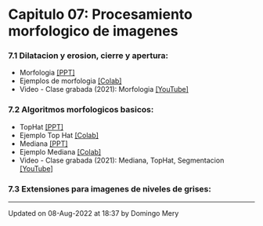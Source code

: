 
# Capitulo 07: Procesamiento morfologico de imagenes
### 7.1 Dilatacion y erosion, cierre y apertura:
* Morfologia [[PPT]](https://github.com/domingomery/imagenes/blob/master/clases/Cap07_Morphologia/presentations/IMG07_Morfologia.pptx)
* Ejemplos de morfologia [[Colab]](https://colab.research.google.com/drive/1ibtjuy9wefTFZ4S6bZJWNPBw_rD4Jilo?usp=sharing)
* Video - Clase grabada (2021): Morfologia [[YouTube]](https://youtu.be/fn55sMt9vkI)
### 7.2 Algoritmos morfologicos basicos:
* TopHat [[PPT]](https://github.com/domingomery/imagenes/blob/master/clases/Cap07_Morphologia/presentations/IMG07_TopHat.pptx)
* Ejemplo Top Hat [[Colab]](https://colab.research.google.com/drive/1ypaBgxSkLfO3G1R7Juu6lk7-XrSscDOL?usp=sharing)
* Mediana [[PPT]](https://github.com/domingomery/imagenes/blob/master/clases/Cap07_Morphologia/presentations/IMG07_Mediana.pptx)
* Ejemplo Mediana [[Colab]](https://colab.research.google.com/drive/1Mq2W2sYdRmGVRKYPUY5awyjQ1LXHajKJ?usp=sharing)
* Video - Clase grabada (2021): Mediana, TopHat, Segmentacion [[YouTube]](https://youtu.be/NucG7pwk2aI)
### 7.3 Extensiones para imagenes de niveles de grises:
---


Updated on 08-Aug-2022 at 18:37 by Domingo Mery
